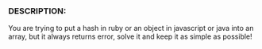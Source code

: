 ### DESCRIPTION:

You are trying to put a hash in ruby or an object in javascript or java into an array, but it always returns error, solve it and keep it as simple as possible!